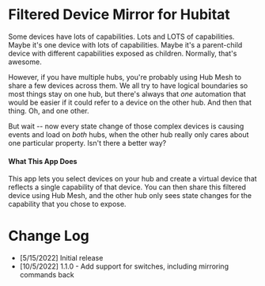# Filtered Device Mirror for Hubitat

Some devices have lots of capabilities. Lots and LOTS of capabilities. Maybe
it's one device with lots of capabilities. Maybe it's a parent-child device with
different capabilities exposed as children.  Normally, that's awesome.

However, if you have multiple hubs, you're probably using Hub Mesh to share a
few devices across them. We all try to have logical boundaries so most things
stay on one hub, but there's always that *one* automation that would be easier
if it could refer to a device on the other hub. And then that thing. Oh, and one
other.

But wait -- now every state change of those complex devices is causing events
and load on *both* hubs, when the other hub really only cares about one
particular property.  Isn't there a better way?

#### What This App Does

This app lets you select devices on your hub and create a virtual device
that reflects a single capability of that device.  You can then share
this filtered device using Hub Mesh, and the other hub only sees state
changes for the capability that you chose to expose.

# Change Log

* [5/15/2022] Initial release
* [10/5/2022] 1.1.0 - Add support for switches, including mirroring commands back
